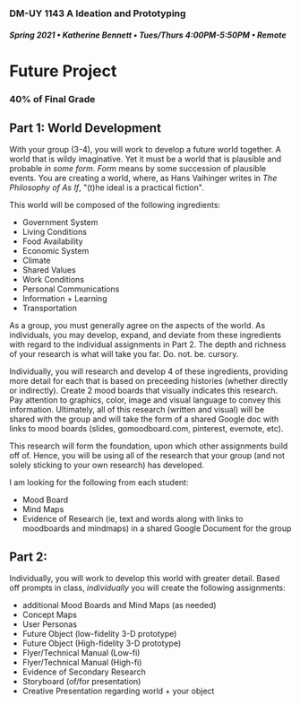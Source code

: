 ### DM-UY 1143 A Ideation and Prototyping
##### Spring 2021 • Katherine Bennett • Tues/Thurs 4:00PM-5:50PM • Remote

# Future Project

### 40% of Final Grade

## Part 1: World Development
With your group (3-4), you will work to develop a future world together. A world that is wildy imaginative. Yet it must be a world that is plausible and probable _in some form_. _Form_ means by some succession of plausible events. You are creating a world, where, as Hans Vaihinger writes in _The Philosophy of As If_,  "(t)he ideal is a practical fiction".

This world will be composed of the following ingredients:

* Government System
* Living Conditions
* Food Availability
* Economic System
* Climate
* Shared Values
* Work Conditions
* Personal Communications
* Information + Learning
* Transportation

As a group, you must generally agree on the aspects of the world. As individuals, you may develop, expand, and deviate from these ingredients with regard to the individual assignments in Part 2. The depth and richness of your research is what will take you far. Do. not. be. cursory. 

Individually, you will research and develop 4 of these ingredients, providing more detail for each that is based on preceeding histories (whether directly or indirectly). Create 2 mood boards that visually indicates this research. Pay attention to graphics, color, image and visual language to convey this information. Ultimately, all of this research (written and visual) will be shared with the group and will take the form of a shared Google doc with links to mood boards (slides, gomoodboard.com, pinterest, evernote, etc).

This research will form the foundation, upon which other assignments build off of. Hence, you will be using all of the research that your group (and not solely sticking to your own research) has developed.

I am looking for the following from each student:

* Mood Board
* Mind Maps
* Evidence of Research (ie, text and words along with links to moodboards and mindmaps) in a shared Google Document for the group

## Part 2:

Individually, you will work to develop this world with greater detail. Based off prompts in class, _individually_ you will create the following assignments:


* additional Mood Boards and Mind Maps (as needed)
* Concept Maps
* User Personas
* Future Object (low-fidelity 3-D prototype)
* Future Object (High-fidelity 3-D prototype)
* Flyer/Technical Manual (Low-fi) 
* Flyer/Technical Manual (High-fi) 
* Evidence of Secondary Research
* Storyboard (of/for presentation)
* Creative Presentation regarding world + your object